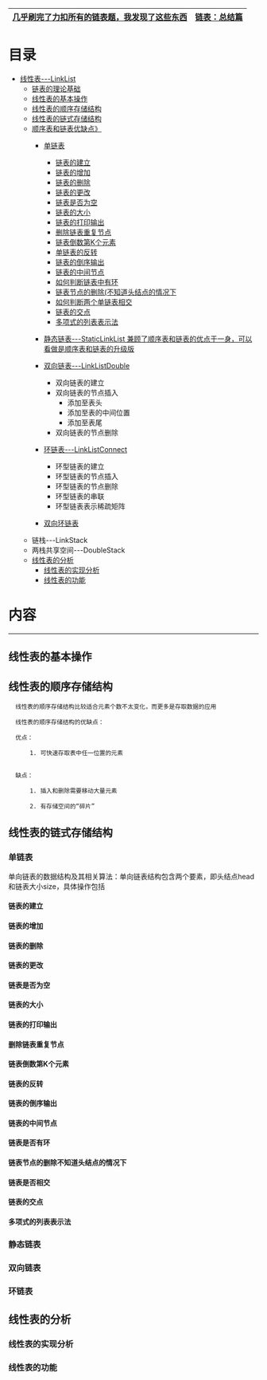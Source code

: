
[几乎刷完了力扣所有的链表题，我发现了这些东西](https://lucifer.ren/blog/2020/11/08/linked-list/)|[链表：总结篇](https://mp.weixin.qq.com/s/vK0JjSTHfpAbs8evz5hH8A)|
---|---|

# 目录

  *  [线性表---LinkList]()
      *  [链表的理论基础](https://mp.weixin.qq.com/s?__biz=MzUxNjY5NTYxNA==&mid=2247488536&idx=2&sn=74702c7d7fb54b18199bc50d8e660d6a&scene=21#wechat_redirect)
      *  [线性表的基本操作](#线性表的基本操作)
      *  [线性表的顺序存储结构](#线性表的顺序存储结构)
      *  [线性表的链式存储结构](#线性表的链式存储结构)
      *  [顺序表和链表优缺点》](http://data.biancheng.net/view/162.html)
         *  [单链表](#单链表)
            * [链表的建立](#链表的建立)
            * [链表的增加](#链表的增加)
            * [链表的删除](#链表的删除)
            * [链表的更改](#链表的更改)
            * [链表是否为空](#链表是否为空)
            * [链表的大小](#链表的大小)
            * [链表的打印输出](#链表的打印输出)
            * [删除链表重复节点](#删除链表重复节点)
            * [链表倒数第K个元素](#链表倒数第K个元素)
            * [单链表的反转](http://c.biancheng.net/view/8105.html)
            - [链表的倒序输出](#链表的倒序输出)
            - [链表的中间节点](#链表的中间节点)
            - [ 如何判断链表中有环](https://blog.csdn.net/sinat_35261315/article/details/79205157)
            - [链表节点的删除(不知道头结点的情况下](#链表节点的删除不知道头结点的情况下)
            - [ 如何判断两个单链表相交](https://www.nowcoder.com/questionTerminal/db55f7f21127403cb268ffad9d23af37)
            - [链表的交点](#链表的交点)
            - [多项式的列表表示法](#多项式的列表表示法)
            
         *  [静态链表---StaticLinkList  兼顾了顺序表和链表的优点于一身，可以看做是顺序表和链表的升级版](http://data.biancheng.net/view/163.html)
             
         *  [双向链表---LinkListDouble](#双向链表)
            -  双向链表的建立
            -  双向链表的节点插入
               - 添加至表头  
               - 添加至表的中间位置
               - 添加至表尾
            -  双向链表的节点删除
         *  [环链表---LinkListConnect](#环链表)
            - 环型链表的建立
            - 环型链表的节点插入
            - 环型链表的节点删除
            - 环型链表的串联
            - 环型链表表示稀疏矩阵
         *  [双向环链表]()   
      *  链栈---LinkStack
      *  两栈共享空间---DoubleStack
      *  [线性表的分析](#线性表的分析)
         *  [线性表的实现分析](#线性表的实现分析)
         *  [线性表的功能](#线性表的功能)

# 内容
---

## 线性表的基本操作
## 线性表的顺序存储结构

      线性表的顺序存储结构比较适合元素个数不太变化，而更多是存取数据的应用
      
      线性表的顺序存储结构的优缺点：
      
      优点：
      
          1. 可快速存取表中任一位置的元素
     
      
      缺点：
      
          1. 插入和删除需要移动大量元素
          
          2. 有存储空间的“碎片”
      
      
      
## 线性表的链式存储结构
### 单链表
单向链表的数据结构及其相关算法：单向链表结构包含两个要素，即头结点head和链表大小size，具体操作包括
#### 链表的建立
#### 链表的增加
#### 链表的删除
#### 链表的更改
#### 链表是否为空
#### 链表的大小
#### 链表的打印输出
#### 删除链表重复节点
#### 链表倒数第K个元素
#### 链表的反转
#### 链表的倒序输出
#### 链表的中间节点
#### 链表是否有环
#### 链表节点的删除不知道头结点的情况下
#### 链表是否相交
#### 链表的交点
#### 多项式的列表表示法

### 静态链表
### 双向链表
### 环链表
## 线性表的分析
### 线性表的实现分析
### 线性表的功能
